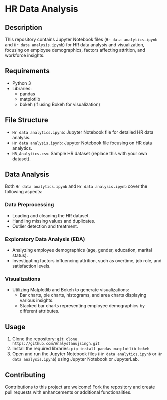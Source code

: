 # HR Data Analysis

## Description
This repository contains Jupyter Notebook files (`Hr data analytics.ipynb` and `Hr data analysis.ipynb`) for HR data analysis and visualization, focusing on employee demographics, factors affecting attrition, and workforce insights.

## Requirements
- Python 3
- Libraries:
  - pandas
  - matplotlib
  - bokeh (if using Bokeh for visualization)

## File Structure
- `Hr data analytics.ipynb`: Jupyter Notebook file for detailed HR data analysis.
- `Hr data analysis.ipynb`: Jupyter Notebook file focusing on HR data analytics.
- `HR_Analytics.csv`: Sample HR dataset (replace this with your own dataset).

## Data Analysis
Both `Hr data analytics.ipynb` and `Hr data analysis.ipynb` cover the following aspects:

### Data Preprocessing
- Loading and cleaning the HR dataset.
- Handling missing values and duplicates.
- Outlier detection and treatment.

### Exploratory Data Analysis (EDA)
- Analyzing employee demographics (age, gender, education, marital status).
- Investigating factors influencing attrition, such as overtime, job role, and satisfaction levels.

### Visualizations
- Utilizing Matplotlib and Bokeh to generate visualizations:
  - Bar charts, pie charts, histograms, and area charts displaying various insights.
  - Stacked bar charts representing employee demographics by different attributes.

## Usage
1. Clone the repository: `git clone https://github.com/Analystanujsingh.git`
2. Install the required libraries: `pip install pandas matplotlib bokeh`
3. Open and run the Jupyter Notebook files (`Hr data analytics.ipynb` or `Hr data analysis.ipynb`) using Jupyter Notebook or JupyterLab.

## Contributing
Contributions to this project are welcome! Fork the repository and create pull requests with enhancements or additional functionalities.
